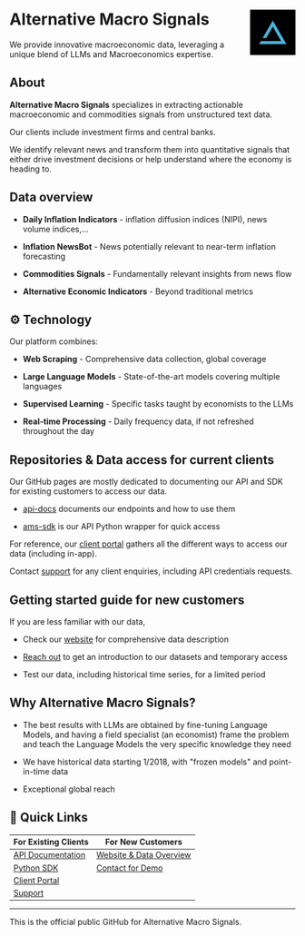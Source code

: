 <h1 >
    Alternative Macro Signals <img src="./logo_icon_small_tw.jpg" alt="Alternative Macro Signals Logo" width="80"  align="right">
</h1>
We provide innovative macroeconomic data, leveraging a unique blend of LLMs and Macroeconomics expertise.


## About

**Alternative Macro Signals** specializes in extracting actionable macroeconomic and commodities signals from unstructured text data. 

Our clients include investment firms and central banks.

We identify relevant news and transform them into quantitative signals that either drive investment decisions or help understand where the economy is heading to.

## Data overview

- **Daily Inflation Indicators** - inflation diffusion indices (NIPI), news volume indices,...

- **Inflation NewsBot** - News potentially relevant to near-term inflation forecasting

- **Commodities Signals** - Fundamentally relevant insights from news flow

- **Alternative Economic Indicators** - Beyond traditional metrics

## ⚙️ Technology

Our platform combines:

- **Web Scraping** - Comprehensive data collection, global coverage

- **Large Language Models** - State-of-the-art models covering multiple languages

- **Supervised Learning** - Specific tasks taught by economists to the LLMs

- **Real-time Processing** - Daily frequency data, if not refreshed throughout the day

## Repositories & Data access for current clients

Our GitHub pages are mostly dedicated to documenting our API and SDK for existing customers to access our data. 

* [api-docs](https://github.com/alternative-macro-signals/api-docs) documents our endpoints and how to use them

* [ams-sdk](https://github.com/alternative-macro-signals/ams-sdk) is our API Python wrapper for quick access

For reference, our [client portal](https://alt.ms/login) gathers all the different ways to access our data (including in-app). 

Contact [support](mailto:support@alternativemacrosignals.com) for any client enquiries, including API credentials requests. 

## Getting started guide for new customers

If you are less familiar with our data,

* Check our [website](https://alt.ms) for comprehensive data description 

* [Reach out](https://alt.ms/contact) to get an introduction to our datasets and temporary access

* Test our data, including historical time series, for a limited period

## Why Alternative Macro Signals?

- The best results with LLMs are obtained by fine-tuning Language Models, and having a field specialist (an economist) frame the problem and teach the Language Models the very specific knowledge they need 

- We have historical data starting 1/2018, with "frozen models" and point-in-time data

- Exceptional global reach

## 🔗 Quick Links

| For Existing Clients | For New Customers |
|---------------------|-------------------|
| [API Documentation](https://github.com/alternative-macro-signals/api-docs) | [Website & Data Overview](https://alt.ms) |
| [Python SDK](https://github.com/alternative-macro-signals/ams-sdk) | [Contact for Demo](https://alt.ms/contact) |
| [Client Portal](https://alt.ms/login) |  |
| [Support](mailto:support@alternativemacrosignals.com) |  |


---

This is the official public GitHub for Alternative Macro Signals.
